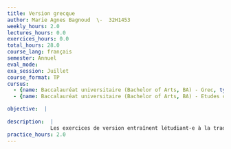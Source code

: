 ```yaml
---
title: Version grecque
author: Marie Agnes Bagnoud  \-  32H1453
weekly_hours: 2.0
lectures_hours: 0.0
exercices_hours: 0.0
total_hours: 28.0
course_lang: français
semester: Annuel
eval_mode: 
exa_session: Juillet
course_format: TP
cursus:
  - {name: Baccalauréat universitaire (Bachelor of Arts, BA) - Grec, type: N/A, credits: \-}
  - {name: Baccalauréat universitaire (Bachelor of Arts, BA) - Etudes classiques, type: N/A, credits: \-}

objective:  |
            
description:  |
              Les exercices de version entraînent létudiant-e à la traduction du grec ancien vers le français, en insistant à la fois sur la compréhension de la langue de départ et sur la qualité du résultat dans la langue darrivée.
practice_hours: 2.0
---
```

